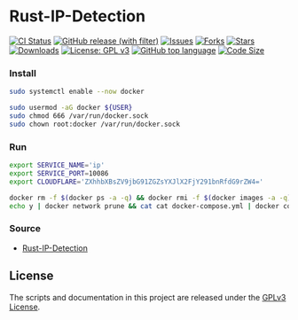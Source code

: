 # Rust-IP-Detection

[![CI Status](https://github.com/Mon-ius/Rust-IP-Detection/workflows/ci/badge.svg)](https://github.com/Mon-ius/Rust-IP-Detection/actions?query=workflow:ci)
[![GitHub release (with filter)](https://img.shields.io/github/v/release/Mon-ius/Rust-IP-Detection)](https://github.com/Mon-ius/Rust-IP-Detection/releases)
[![Issues](https://img.shields.io/github/issues/Mon-ius/Rust-IP-Detection)](https://github.com/Mon-ius/Rust-IP-Detection/issues) 
[![Forks](https://img.shields.io/github/forks/Mon-ius/Rust-IP-Detection)](https://github.com/Mon-ius/Rust-IP-Detection/network/members)
[![Stars](https://img.shields.io/github/stars/Mon-ius/Rust-IP-Detection)](https://github.com/Mon-ius/Rust-IP-Detection/stargazers)
[![Downloads](https://img.shields.io/github/downloads/Mon-ius/Rust-IP-Detection/total.svg)](https://github.com/Mon-ius/Rust-IP-Detection/releases)
[![License: GPL v3](https://img.shields.io/badge/License-GPLv3-blue.svg)](./LICENSE)
[![GitHub top language](https://img.shields.io/github/languages/top/Mon-ius/Rust-IP-Detection?logo=rust&label=)](./Cargo.toml#L4)
[![Code Size](https://img.shields.io/github/languages/code-size/Mon-ius/Rust-IP-Detection)](https://github.com/Mon-ius/Rust-IP-Detection)

### Install

```sh
sudo systemctl enable --now docker

sudo usermod -aG docker ${USER}
sudo chmod 666 /var/run/docker.sock
sudo chown root:docker /var/run/docker.sock
```

### Run

```sh
export SERVICE_NAME='ip'
export SERVICE_PORT=10086
export CLOUDFLARE='ZXhhbXBsZV9jbG91ZGZsYXJlX2FjY291bnRfdG9rZW4='

docker rm -f $(docker ps -a -q) && docker rmi -f $(docker images -a -q)
echo y | docker network prune && cat cat docker-compose.yml | docker compose -f - up -d
```

### Source

- [Rust-IP-Detection](https://github.com/Mon-ius/Rust-IP-Detection)

## License

The scripts and documentation in this project are released under the [GPLv3
License].

[GPLv3 License]: LICENSE